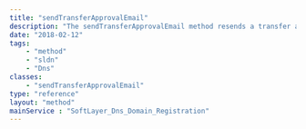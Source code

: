 ```yaml
---
title: "sendTransferApprovalEmail"
description: "The sendTransferApprovalEmail method resends a transfer approval email message for a transfer that is in 'pending owner approval' state, to the admin contact listed for the domain at the time that the transfer request was submitted "
date: "2018-02-12"
tags:
    - "method"
    - "sldn"
    - "Dns"
classes:
    - "sendTransferApprovalEmail"
type: "reference"
layout: "method"
mainService : "SoftLayer_Dns_Domain_Registration"
---
```

